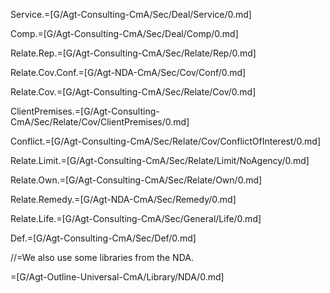 Service.=[G/Agt-Consulting-CmA/Sec/Deal/Service/0.md]

Comp.=[G/Agt-Consulting-CmA/Sec/Deal/Comp/0.md]

Relate.Rep.=[G/Agt-Consulting-CmA/Sec/Relate/Rep/0.md]

Relate.Cov.Conf.=[G/Agt-NDA-CmA/Sec/Cov/Conf/0.md]

Relate.Cov.=[G/Agt-Consulting-CmA/Sec/Relate/Cov/0.md]

ClientPremises.=[G/Agt-Consulting-CmA/Sec/Relate/Cov/ClientPremises/0.md]

Conflict.=[G/Agt-Consulting-CmA/Sec/Relate/Cov/ConflictOfInterest/0.md]

Relate.Limit.=[G/Agt-Consulting-CmA/Sec/Relate/Limit/NoAgency/0.md]

Relate.Own.=[G/Agt-Consulting-CmA/Sec/Relate/Own/0.md]

Relate.Remedy.=[G/Agt-NDA-CmA/Sec/Remedy/0.md]

Relate.Life.=[G/Agt-Consulting-CmA/Sec/General/Life/0.md]

Def.=[G/Agt-Consulting-CmA/Sec/Def/0.md]

//=We also use some libraries from the NDA.

=[G/Agt-Outline-Universal-CmA/Library/NDA/0.md]